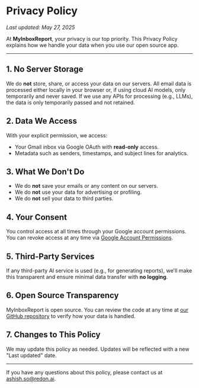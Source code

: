 # Privacy Policy

_Last updated: May 27, 2025_

At **MyInboxReport**, your privacy is our top priority. This Privacy Policy explains how we handle your data when you use our open source app.

---

## 1. No Server Storage

We do **not** store, share, or access your data on our servers. All email data is processed either locally in your browser or, if using cloud AI models, only temporarily and never saved. If we use any APIs for processing (e.g., LLMs), the data is only temporarily passed and not retained.

## 2. Data We Access

With your explicit permission, we access:

- Your Gmail inbox via Google OAuth with **read-only** access.
- Metadata such as senders, timestamps, and subject lines for analytics.

## 3. What We Don't Do

- We do **not** save your emails or any content on our servers.
- We do **not** use your data for advertising or profiling.
- We do **not** sell your data to third parties.

## 4. Your Consent

You control access at all times through your Google account permissions. You can revoke access at any time via [Google Account Permissions](https://myaccount.google.com/permissions).

## 5. Third-Party Services

If any third-party AI service is used (e.g., for generating reports), we'll make this transparent and ensure minimal data transfer with **no logging**.

## 6. Open Source Transparency

MyInboxReport is open source. You can review the code at any time at [our GitHub repository](https://github.com/Ashish-Sontakke/myinboxreport) to verify how your data is handled.

## 7. Changes to This Policy

We may update this policy as needed. Updates will be reflected with a new "Last updated" date.

---

If you have any questions about this policy, please contact us at [ashish.so@redon.ai](mailto:ashish.so@redon.ai).
